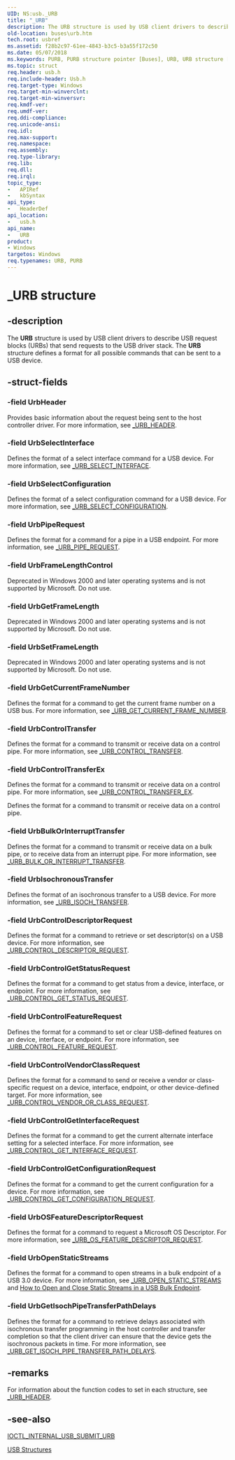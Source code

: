 ```yaml
---
UID: NS:usb._URB
title: "_URB"
description: The URB structure is used by USB client drivers to describe USB request blocks (URBs) that send requests to the USB driver stack. The URB structure defines a format for all possible commands that can be sent to a USB device.
old-location: buses\urb.htm
tech.root: usbref
ms.assetid: f28b2c97-61ee-4843-b3c5-b3a55f172c50
ms.date: 05/07/2018
ms.keywords: PURB, PURB structure pointer [Buses], URB, URB structure [Buses], _URB, buses.urb, usb/PURB, usb/URB, usbstrct_20441a98-258d-44d2-b414-67b336a44fac.xml
ms.topic: struct
req.header: usb.h
req.include-header: Usb.h
req.target-type: Windows
req.target-min-winverclnt: 
req.target-min-winversvr: 
req.kmdf-ver: 
req.umdf-ver: 
req.ddi-compliance: 
req.unicode-ansi: 
req.idl: 
req.max-support: 
req.namespace: 
req.assembly: 
req.type-library: 
req.lib: 
req.dll: 
req.irql: 
topic_type:
-	APIRef
-	kbSyntax
api_type:
-	HeaderDef
api_location:
-	usb.h
api_name:
-	URB
product:
- Windows
targetos: Windows
req.typenames: URB, PURB
---
```


# _URB structure


## -description


The <b>URB</b> structure is used by USB client drivers to describe USB request blocks (URBs) that send requests to the USB driver stack. The <b>URB</b> structure defines a format for all possible commands that can be sent to a USB device.


## -struct-fields




### -field UrbHeader

Provides basic information about the request being sent to the host controller driver. For more information, see <a href="https://msdn.microsoft.com/library/windows/hardware/ff540409">_URB_HEADER</a>.


### -field UrbSelectInterface

Defines the format of a select interface command for a USB device. For more information, see <a href="https://msdn.microsoft.com/library/windows/hardware/ff540425">_URB_SELECT_INTERFACE</a>.


### -field UrbSelectConfiguration

Defines the format of a select configuration command for a USB device. For more information, see <a href="https://msdn.microsoft.com/library/windows/hardware/ff540422">_URB_SELECT_CONFIGURATION</a>.


### -field UrbPipeRequest

Defines the format for a command for a  pipe in a USB endpoint. For more information, see <a href="https://msdn.microsoft.com/library/windows/hardware/ff540419">_URB_PIPE_REQUEST</a>.


### -field UrbFrameLengthControl

Deprecated in Windows 2000 and later operating systems and is not supported by Microsoft. Do not use. 


### -field UrbGetFrameLength

Deprecated in Windows 2000 and later operating systems and is not supported by Microsoft. Do not use. 


### -field UrbSetFrameLength

Deprecated in Windows 2000 and later operating systems and is not supported by Microsoft. Do not use. 


### -field UrbGetCurrentFrameNumber

Defines the format for a command to get the current frame number on a USB bus. For more information, see <a href="https://msdn.microsoft.com/library/windows/hardware/ff540401">_URB_GET_CURRENT_FRAME_NUMBER</a>.


### -field UrbControlTransfer

Defines the format for a command to transmit or receive data on a control pipe. For more information, see <a href="https://msdn.microsoft.com/library/windows/hardware/ff540384">_URB_CONTROL_TRANSFER</a>.


### -field UrbControlTransferEx

Defines the format for a command to transmit or receive data on a control pipe. For more information, see <a href="https://msdn.microsoft.com/library/windows/hardware/ff540387">_URB_CONTROL_TRANSFER_EX</a>.

Defines the format for a command to transmit or receive data on a control pipe. 


### -field UrbBulkOrInterruptTransfer

Defines the format for a command to transmit or receive data on a bulk pipe, or to receive data from an interrupt pipe. For more information, see <a href="https://msdn.microsoft.com/library/windows/hardware/ff540352">_URB_BULK_OR_INTERRUPT_TRANSFER</a>.


### -field UrbIsochronousTransfer

Defines the format of an isochronous transfer to a USB device. For more information, see <a href="https://msdn.microsoft.com/library/windows/hardware/ff540414">_URB_ISOCH_TRANSFER</a>.


### -field UrbControlDescriptorRequest

Defines the format for a command to retrieve or set descriptor(s) on a USB device. For more information, see <a href="https://msdn.microsoft.com/library/windows/hardware/ff540357">_URB_CONTROL_DESCRIPTOR_REQUEST</a>.


### -field UrbControlGetStatusRequest

Defines the format for a command to get status from a device, interface, or endpoint. For more information, see <a href="https://msdn.microsoft.com/library/windows/hardware/ff540378">_URB_CONTROL_GET_STATUS_REQUEST</a>.


### -field UrbControlFeatureRequest

Defines the format for a command to set or clear USB-defined features on an device, interface, or endpoint. For more information, see <a href="https://msdn.microsoft.com/library/windows/hardware/ff540361">_URB_CONTROL_FEATURE_REQUEST</a>.


### -field UrbControlVendorClassRequest

Defines the format for a command to send or receive a vendor or class-specific request on a device, interface, endpoint, or other device-defined target. For more information, see <a href="https://msdn.microsoft.com/library/windows/hardware/ff540393">_URB_CONTROL_VENDOR_OR_CLASS_REQUEST</a>.


### -field UrbControlGetInterfaceRequest

Defines the format for a command to get the current alternate interface setting for a selected interface. For more information, see <a href="https://msdn.microsoft.com/library/windows/hardware/ff540373">_URB_CONTROL_GET_INTERFACE_REQUEST</a>.


### -field UrbControlGetConfigurationRequest

Defines the format for a command to get the current configuration for a device. For more information, see <a href="https://msdn.microsoft.com/library/windows/hardware/ff540365">_URB_CONTROL_GET_CONFIGURATION_REQUEST</a>.


### -field UrbOSFeatureDescriptorRequest

Defines the format for a command to request a Microsoft OS Descriptor. For more information, see <a href="https://msdn.microsoft.com/library/windows/hardware/ff540417">_URB_OS_FEATURE_DESCRIPTOR_REQUEST</a>.


### -field UrbOpenStaticStreams

Defines the format for a command to open streams in a bulk endpoint of a USB 3.0 device. For more information, see <a href="https://msdn.microsoft.com/library/windows/hardware/hh406294">_URB_OPEN_STATIC_STREAMS</a> and <a href="https://msdn.microsoft.com/library/windows/hardware/hh450846">How to Open and Close Static Streams in a USB Bulk Endpoint</a>.


### -field UrbGetIsochPipeTransferPathDelays

Defines the format for a command to retrieve delays associated with isochronous transfer programming in the host controller and transfer completion so that the client driver can ensure that the device gets the isochronous packets in time. 
For more information, see <a href="https://msdn.microsoft.com/70B74088-C537-4104-A535-F41A24BB72A5">_URB_GET_ISOCH_PIPE_TRANSFER_PATH_DELAYS</a>.


## -remarks



For information about the function codes to set in each structure, see <a href="https://msdn.microsoft.com/library/windows/hardware/ff540409">_URB_HEADER</a>.




## -see-also




<a href="https://msdn.microsoft.com/library/windows/hardware/ff537271">IOCTL_INTERNAL_USB_SUBMIT_URB</a>



<a href="https://msdn.microsoft.com/library/windows/hardware/ff540160">USB Structures</a>
 

 

